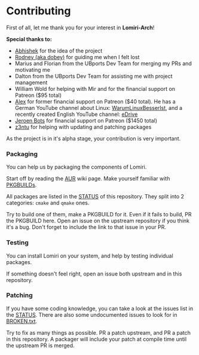 Contributing
============

First of all, let me thank you for your interest in **Lomiri-Arch**!

**Special thanks to:**
- [Abhishek](https://www.patreon.com/abhishekzz) for the idea of the project
- [Rodney (aka dobey)](https://www.patreon.com/dobey/) for guiding me when I felt lost
- Marius and Florian from the UBports Dev Team for merging my PRs and motivating me
- Dalton from the UBports Dev Team for assisting me with project management
- William Wold for helping with Mir and for the financial support on Patreon ($95 total)
- [Alex](https://www.patreon.com/WarumLinuxBesserIst) for former financial support on Patreon ($40 total). He has a German YouTube channel about Linux: [WarumLinuxBesserIst](https://youtube.com/user/WarumLinuxBesserIst), and a recently created English YouTube channel: [eDrive](https://goo.gl/UFVh4S)
- [Jeroen Bots](https://www.patreon.com/user?u=251509) for financial support on Patreon ($1450 total)
- [z3ntu](https://github.com/z3ntu) for helping with updating and patching packages

As the project is in it's alpha stage, your contribution is very important.

### Packaging
You can help us by packaging the components of Lomiri.

Start off by reading the [AUR](https://wiki.archlinux.org/index.php/Aur) wiki page. Make yourself familiar with [PKGBUILDs](https://wiki.archlinux.org/index.php/PKGBUILD).

All packages are listed in the [STATUS](STATUS.md) of this repository. They split into 2 categories: `cmake` and `qmake` ones.

Try to build one of them, make a PKGBUILD for it. Even if it fails to build, PR the PKGBUILD here. Open an issue on the upstream repository if you think it's a bug. Don't forget to include the link to that issue in your PR.

### Testing

You can install Lomiri on your system, and help by testing individual packages.

If something doesn't feel right, open an issue both upstream and in this repository.

### Patching

If you have some coding knowledge, you can take a look at the issues list in the [STATUS](STATUS.md). There are also some undocumented issues to look for in [BROKEN.txt](BROKEN.txt).

Try to fix as many things as possible. PR a patch upstream, and PR a patch in this repository. A packager will include your patch at compile time until the upstream PR is merged.
